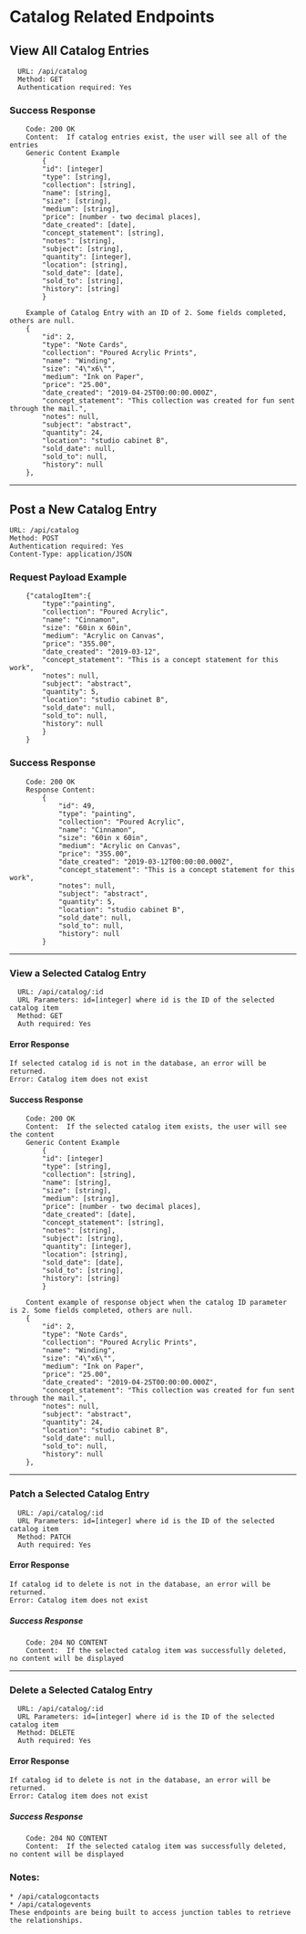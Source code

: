 # Catalog Related Endpoints

## View All Catalog Entries
      URL: /api/catalog
      Method: GET
      Authentication required: Yes
 
### Success Response
        Code: 200 OK
        Content:  If catalog entries exist, the user will see all of the entries
        Generic Content Example
            {
            "id": [integer]
            "type": [string],
            "collection": [string],
            "name": [string],
            "size": [string],
            "medium": [string],
            "price": [number - two decimal places],
            "date_created": [date],
            "concept_statement": [string],
            "notes": [string],
            "subject": [string],
            "quantity": [integer],
            "location": [string],
            "sold_date": [date],
            "sold_to": [string],
            "history": [string]
            }

        Example of Catalog Entry with an ID of 2. Some fields completed, others are null.  
        {
            "id": 2,
            "type": "Note Cards",
            "collection": "Poured Acrylic Prints",
            "name": "Winding",
            "size": "4\"x6\"",
            "medium": "Ink on Paper",
            "price": "25.00",
            "date_created": "2019-04-25T00:00:00.000Z",
            "concept_statement": "This collection was created for fun sent through the mail.",
            "notes": null,
            "subject": "abstract",
            "quantity": 24,
            "location": "studio cabinet B",
            "sold_date": null,
            "sold_to": null,
            "history": null
        },

---

## Post a New Catalog Entry      
    URL: /api/catalog
    Method: POST
    Authentication required: Yes
    Content-Type: application/JSON 

### Request Payload Example
        {"catalogItem":{
            "type":"painting",
            "collection": "Poured Acrylic", 
            "name": "Cinnamon",
            "size": "60in x 60in",
            "medium": "Acrylic on Canvas",
            "price": "355.00",
            "date_created": "2019-03-12",
            "concept_statement": "This is a concept statement for this work",
            "notes": null,
            "subject": "abstract",
            "quantity": 5,
            "location": "studio cabinet B",
            "sold_date": null,
            "sold_to": null,
            "history": null
            }
        }

### Success Response
        Code: 200 OK
        Response Content:  
            {
                "id": 49,
                "type": "painting",
                "collection": "Poured Acrylic",
                "name": "Cinnamon",
                "size": "60in x 60in",
                "medium": "Acrylic on Canvas",
                "price": "355.00",
                "date_created": "2019-03-12T00:00:00.000Z",
                "concept_statement": "This is a concept statement for this work",
                "notes": null,
                "subject": "abstract",
                "quantity": 5,
                "location": "studio cabinet B",
                "sold_date": null,
                "sold_to": null,
                "history": null
            }

---

### View a Selected Catalog Entry
      URL: /api/catalog/:id
      URL Parameters: id=[integer] where id is the ID of the selected catalog item
      Method: GET
      Auth required: Yes

#### Error Response 
    If selected catalog id is not in the database, an error will be returned.
    Error: Catalog item does not exist      

#### Success Response
        Code: 200 OK
        Content:  If the selected catalog item exists, the user will see the content
        Generic Content Example
            {
            "id": [integer]
            "type": [string],
            "collection": [string],
            "name": [string],
            "size": [string],
            "medium": [string],
            "price": [number - two decimal places],
            "date_created": [date],
            "concept_statement": [string],
            "notes": [string],
            "subject": [string],
            "quantity": [integer],
            "location": [string],
            "sold_date": [date],
            "sold_to": [string],
            "history": [string]
            }

        Content example of response object when the catalog ID parameter is 2. Some fields completed, others are null.  
        {
            "id": 2,
            "type": "Note Cards",
            "collection": "Poured Acrylic Prints",
            "name": "Winding",
            "size": "4\"x6\"",
            "medium": "Ink on Paper",
            "price": "25.00",
            "date_created": "2019-04-25T00:00:00.000Z",
            "concept_statement": "This collection was created for fun sent through the mail.",
            "notes": null,
            "subject": "abstract",
            "quantity": 24,
            "location": "studio cabinet B",
            "sold_date": null,
            "sold_to": null,
            "history": null
        },

---
### Patch a Selected Catalog Entry
      URL: /api/catalog/:id
      URL Parameters: id=[integer] where id is the ID of the selected catalog item
      Method: PATCH
      Auth required: Yes

#### Error Response 
    If catalog id to delete is not in the database, an error will be returned.
    Error: Catalog item does not exist  

##### Success Response
        Code: 204 NO CONTENT
        Content:  If the selected catalog item was successfully deleted, no content will be displayed

---

### Delete a Selected Catalog Entry
      URL: /api/catalog/:id
      URL Parameters: id=[integer] where id is the ID of the selected catalog item
      Method: DELETE
      Auth required: Yes

#### Error Response 
    If catalog id to delete is not in the database, an error will be returned.
    Error: Catalog item does not exist  

##### Success Response
        Code: 204 NO CONTENT
        Content:  If the selected catalog item was successfully deleted, no content will be displayed


### Notes:

    * /api/catalogcontacts
    * /api/catalogevents
    These endpoints are being built to access junction tables to retrieve the relationships.  

